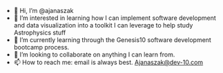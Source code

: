 - 👋 Hi, I’m @ajanaszak
- 👀 I’m interested in learning how I can implement software development and data visualization into a toolkit I can leverage to help study Astrophysics stuff
- 🌱 I’m currently learning through the Genesis10 software development bootcamp process.
- 💞️ I’m looking to collaborate on anything I can learn from. 
- 📫 How to reach me: email is always best. Ajanaszak@dev-10.com

<!---
ajanaszak/ajanaszak is a ✨ special ✨ repository because its `README.md` (this file) appears on your GitHub profile.
You can click the Preview link to take a look at your changes.
--->
